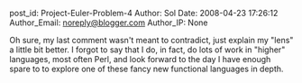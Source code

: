 post_id: Project-Euler-Problem-4
Author: Sol
Date: 2008-04-23 17:26:12
Author_Email: noreply@blogger.com
Author_IP: None

Oh sure, my last comment wasn&#39;t meant to contradict, just explain my &quot;lens&quot; a little bit better.  I forgot to say that I do, in fact, do lots of work in &quot;higher&quot; languages, most often Perl, and look forward to the day I have enough spare to to explore one of these fancy new functional languages in depth.
